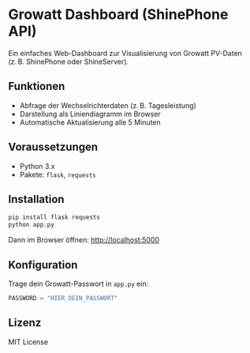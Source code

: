 
# Growatt Dashboard (ShinePhone API)

Ein einfaches Web-Dashboard zur Visualisierung von Growatt PV-Daten (z. B. ShinePhone oder ShineServer).

## Funktionen

- Abfrage der Wechselrichterdaten (z. B. Tagesleistung)
- Darstellung als Liniendiagramm im Browser
- Automatische Aktualisierung alle 5 Minuten

## Voraussetzungen

- Python 3.x
- Pakete: `flask`, `requests`

## Installation

```bash
pip install flask requests
python app.py
```

Dann im Browser öffnen: [http://localhost:5000](http://localhost:5000)

## Konfiguration

Trage dein Growatt-Passwort in `app.py` ein:

```python
PASSWORD = "HIER_DEIN_PASSWORT"
```

## Lizenz

MIT License
